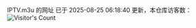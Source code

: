 IPTV.m3u 的网址 已于 2025-08-25 06:18:40 更新，本仓库访客数：![Visitor's Count](https://profile-counter.glitch.me/hero1898_tv/count.svg)
